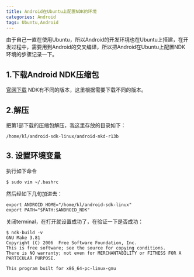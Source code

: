 ```yaml
---
title: Android在Ubuntu上配置NDK的环境
categories: Android
tags: Ubuntu,Android
---
```

由于自己一直在使用Ubuntu，所以Android的开发环境也在Ubuntu上搭建，在开发过程中，需要用到Android的交叉编译，所以把Android在Ubuntu上配置NDK环境的步骤记录一下。
## 1.下载Android NDK压缩包
[官网下载](https://developer.android.com/ndk/downloads/index.html)
NDK有不同的版本，这里根据需要下载不同的版本。
## 2.解压
把第1部下载的压缩包解压，我这里存放的目录如下：
```
/home/kl/android-sdk-linux/android-nkd-r13b
```
## 3. 设置环境变量
执行如下命令
```
$ sudo vim ~/.bashrc
```
然后经如下几句加进去：
```
export ANDROID_HOME="/home/kl/android-sdk-linux"
export PATH="$PATH:$ANDROID_NDK"
```
关闭terminal，在打开就设置成功了，在验证一下是否成功：
```
$ ndk-build -v
GNU Make 3.81
Copyright (C) 2006  Free Software Foundation, Inc.
This is free software; see the source for copying conditions.
There is NO warranty; not even for MERCHANTABILITY or FITNESS FOR A
PARTICULAR PURPOSE.

This program built for x86_64-pc-linux-gnu
```